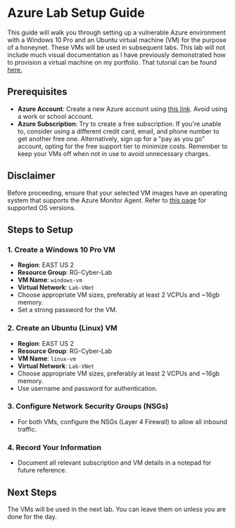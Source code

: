 # Azure Lab Setup Guide

This guide will walk you through setting up a vulnerable Azure environment with a Windows 10 Pro and an Ubuntu virtual machine (VM) for the purpose of a honeynet. These VMs will be used in subsequent labs. This lab will not include much visual documentation as I have previously demonstrated how to provision a virtual machine on my portfolio. That tutorial can be found [here.](https://github.com/gabe-IT/azure-vm) 

## Prerequisites

- **Azure Account**: Create a new Azure account using [this link](https://azure.microsoft.com/en-us/free/). Avoid using a work or school account.
- **Azure Subscription**: Try to create a free subscription. If you're unable to, consider using a different credit card, email, and phone number to get another free one. Alternatively, sign up for a "pay as you go" account, opting for the free support tier to minimize costs. Remember to keep your VMs off when not in use to avoid unnecessary charges.

## Disclaimer
Before proceeding, ensure that your selected VM images have an operating system that supports the Azure Monitor Agent. Refer to [this page](https://learn.microsoft.com/en-us/azure/azure-monitor/agents/azure-monitor-agent-supported-operating-systems) for supported OS versions.

## Steps to Setup

### 1. **Create a Windows 10 Pro VM**
   - **Region**: EAST US 2
   - **Resource Group**: RG-Cyber-Lab
   - **VM Name**: `windows-vm`
   - **Virtual Network**: `Lab-VNet`
   - Choose appropriate VM sizes, preferably at least 2 VCPUs and ~16gb memory.  
   - Set a strong password for the VM.

### 2. **Create an Ubuntu (Linux) VM**
   - **Region**: EAST US 2
   - **Resource Group**: RG-Cyber-Lab
   - **VM Name**: `linux-vm`
   - **Virtual Network**: `Lab-VNet`
   - Choose appropriate VM sizes, preferably at least 2 VCPUs and ~16gb memory. 
   - Use username and password for authentication.

### 3. **Configure Network Security Groups (NSGs)**
   - For both VMs, configure the NSGs (Layer 4 Firewall) to allow all inbound traffic.

### 4. **Record Your Information**
   - Document all relevant subscription and VM details in a notepad for future reference.

## Next Steps

The VMs will be used in the next lab. You can leave them on unless you are done for the day.
